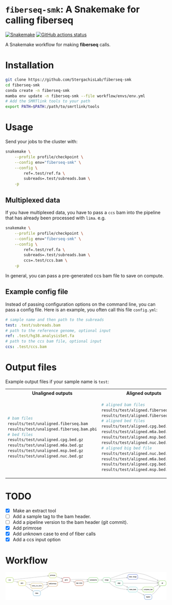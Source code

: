 # `fiberseq-smk`: A Snakemake for calling **fiberseq**

[![Snakemake](https://img.shields.io/badge/snakemake-≥7.8.0-brightgreen.svg)](https://snakemake.github.io)
[![GitHub actions status](https://github.com/StergachisLab/fiberseq-smk/workflows/Tests/badge.svg?branch=main)](https://github.com/StergachisLab/fiberseq-smk/actions?query=branch%3Amain+workflow%3ATests)

A Snakemake workflow for making **fiberseq** calls.



# Installation

```bash
git clone https://github.com/StergachisLab/fiberseq-smk
cd fiberseq-smk
conda create -n fiberseq-smk
mamba env update -n fiberseq-smk --file workflow/envs/env.yml 
# Add the SMRTlink tools to your path
export PATH=$PATH:/path/to/smrtlink/tools
```

# Usage

Send your jobs to the cluster with:
```bash
snakemake \
    --profile profile/checkpoint \
    --config env="fiberseq-smk" \
    --config \
        ref=.test/ref.fa \
        subreads=.test/subreads.bam \
    -p
```
## Multiplexed data
If you have multiplexed data, you have to pass a `ccs` bam into the pipeline that has already been processed with `lima`. e.g.
```bash
snakemake \
    --profile profile/checkpoint \
    --config env="fiberseq-smk" \
    --config \
        ref=.test/ref.fa \
        subreads=.test/subreads.bam \
        ccs=.test/ccs.bam \
    -p
```
In general, you can pass a pre-generated ccs bam file to save on compute.


## Example config file
Instead of passing configuration options on the command line, you can pass a config file. Here is an example, you often call this file `config.yml`:
```yaml
# sample name and then path to the subreads
test: .test/subreads.bam
# path to the reference genome, optional input
ref: .test/hg38.analysisSet.fa
# path to the ccs bam file, optional input
ccs: .test/ccs.bam
```

# Output files
Example output files if your sample name is `test`:
<table>
<tr>
<th> Unaligned outputs </th>
<th> Aligned outputs </th>
</tr>
<tr>
<td>

```bash 
# bam files 
results/test/unaligned.fiberseq.bam
results/test/unaligned.fiberseq.bam.pbi
# bed files
results/test/unaligned.cpg.bed.gz
results/test/unaligned.m6a.bed.gz
results/test/unaligned.msp.bed.gz
results/test/unaligned.nuc.bed.gz
```
</td>
<td>

```bash
# aligned bam files 
results/test/aligned.fiberseq.bam
results/test/aligned.fiberseq.bam.bai
# aligned bed files
results/test/aligned.cpg.bed.gz
results/test/aligned.m6a.bed.gz
results/test/aligned.msp.bed.gz
results/test/aligned.nuc.bed.gz
# aligned big bed file
results/test/aligned.nuc.bed.bb
results/test/aligned.m6a.bed.bb
results/test/aligned.cpg.bed.bb
results/test/aligned.msp.bed.bb
```
</td>
</tr>
</table>



# TODO
- [x] Make an extract tool
- [ ] Add a sample tag to the bam header.
- [ ] Add a pipeline version to the bam header (git commit).
- [x] Add primrose
- [x] Add unknown case to end of fiber calls
- [x] Add a ccs input option

# Workflow

![alt text](./images/dag.png)